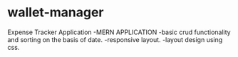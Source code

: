 # wallet-manager
Expense Tracker Application 
 -MERN APPLICATION
 -basic crud functionality and sorting on the basis of date.
 -responsive layout.
 -layout design using css.
 
